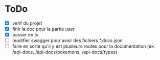 # ToDo

-   [x] verif du projet
-   [x] finir la doc pour la partie user
-   [x] passer en ts
-   [ ] modifier swagger pour avoir des fichiers \*.docs.json
-   [ ] faire en sorte qu'il y est plusieurs routes pour la documentation (ex: /api-docs, /api-docs/pokemons, /api-docs/types)
